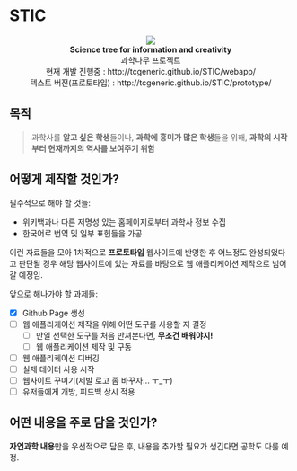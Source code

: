 # STIC

<p align="center">
 <img src="https://github.com/TCGeneric/STIC/blob/master/STIClogo.png"> <br/>
  <b>Science tree for information and creativity</b> <br/>
  과학나무 프로젝트 <br/>
  현재 개발 진행중 : http://tcgeneric.github.io/STIC/webapp/ <br/>
  텍스트 버전(프로토타입) : http://tcgeneric.github.io/STIC/prototype/
</p>

## 목적
> 과학사를 **알고 싶은 학생**들이나, **과학에 흥미가 많은 학생**들을 위해, **과학의 시작부터 현재까지의 역사를 보여주기 위함**

## 어떻게 제작할 것인가?
필수적으로 해야 할 것들:
- 위키백과나 다른 저명성 있는 홈페이지로부터 과학사 정보 수집
- 한국어로 번역 및 일부 표현들을 가공

이런 자료들을 모아 1차적으로 **프로토타입** 웹사이트에 반영한 후
어느정도 완성되었다고 판단될 경우 해당 웹사이트에 있는 자료를 바탕으로 웹 애플리케이션 제작으로 넘어갈 예정임.

앞으로 해나가야 할 과제들:
- [x] Github Page 생성
- [ ] 웹 애플리케이션 제작을 위해 어떤 도구를 사용할 지 결정
  - [ ] 만일 선택한 도구를 처음 만져본다면, **무조건 배워야지!**
  - [ ] 웹 애플리케이션 제작 및 구동
- [ ] 웹 애플리케이션 디버깅
- [ ] 실제 데이터 사용 시작
- [ ] 웹사이트 꾸미기(제발 로고 좀 바꾸자... ㅜ_ㅜ)
- [ ] 유저들에게 개방, 피드백 상시 적용

## 어떤 내용을 주로 담을 것인가?
**자연과학 내용**만을 우선적으로 담은 후, 내용을 추가할 필요가 생긴다면 공학도 다룰 예정.
